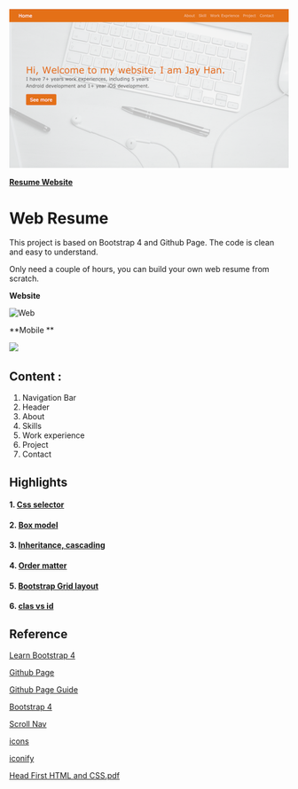 ![](./images/projects/web_resume.png)

**[Resume Website](https://hanqingzhen-jayhan.github.io/)**

# Web Resume

This project is based on Bootstrap 4 and Github Page. The code is clean and easy to understand.

Only need a couple of hours, you can build your own web resume from scratch.

**Website**

![Web](./web.gif)



**Mobile **

![](./mobile.gif)



## Content :

1. Navigation Bar
2. Header
3. About
4. Skills
5. Work experience
6. Project
7. Contact



## Highlights

#### 1. [Css selector](https://www.w3.org/TR/CSS22/selector.htmlt)

#### 2. [Box model](https://www.w3.org/TR/CSS22/box.html)

#### 3. [Inheritance, cascading](https://www.w3.org/TR/CSS22/cascade.html)

#### 4. [Order matter](https://vecta.io/blog/definitive-guide-to-css-styling-order)

#### 5. [Bootstrap Grid layout](https://getbootstrap.com/docs/4.0/layout/grid/)

#### 6. [clas vs id](https://css-tricks.com/the-difference-between-id-and-class/)



## Reference

[Learn Bootstrap 4](https://medium.com/free-code-camp/learn-bootstrap-4-in-30-minute-by-building-a-landing-page-website-guide-for-beginners-f64e03833f33)

[Github Page](https://pages.github.com/)

[Github Page Guide](https://guides.github.com/features/pages/)

[Bootstrap 4](https://getbootstrap.com/docs/4.0/getting-started/introduction/)

[Scroll Nav](https://blackrockdigital.github.io/startbootstrap-scrolling-nav/)

[icons](https://icons8.com/icons/)

[iconify](https://iconify.design/icon-sets/)

[Head First HTML and CSS.pdf](https://github.com/SabraAS/ProgrammingBooks/blob/master/Head%20First%20HTML%20and%20CSS%20-%202nd%20Ed.pdf)

